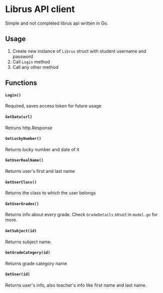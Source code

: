 # Librus API client 

Simple and not completed librus api written in Go.

## Usage
1. Create new instance of `Librus` struct with student username and password
2. Call `Login` method
3. Call any other method

## Functions
#### `Login()` 
Required, saves access token for future usage

#### `GetData(url)` 
Retruns http.Response

####  `GetLuckyNumber()`
Returns lucky number and date of it

#### `GetUserRealName()`
Returns user's first and last name

#### `GetUserClass()`
Returns the class to which the user belongs

#### `GetUserGrades()`
Returns info about every grade. Check `GradeDetails` struct in `model.go` for more.

#### `GetSubject(id)`
Returns subject name. 

#### `GetGradeCategory(id)`
Returns grade category name

#### `GetUser(id)`
Returns user's info, also teacher's info like first name and last name.

